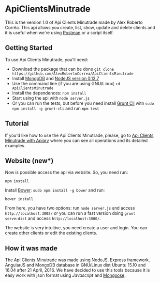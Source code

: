 # ApiClientsMinutrade

This is the version 1.0 of Api Clients Minutrade made by Alex Roberto Corrêa. This api allows you create, list, show, 
update and delete clients and it is useful when we're using [Postman](https://www.getpostman.com/) or a script itself.

## Getting Started

To use Api Clients Minutrade, you'll need:

- Download the package that can be done `git clone https://github.com/AlexRobertoCorrea/ApiClientsMinutrade`
- Install [MongoDB](https://docs.mongodb.org/manual/installation/) and [NodeJS version 0.12.7](https://nodejs.org/en/blog/release/v0.12.7/)  
- Use the command line (if you are using GNU/Linux) `cd ApiClientsMinutrade`
- Install the dependences: `npm install`
- Start using the api with `node server.js`
- Or you can run the tests, but before you need install [Grunt Cli](https://www.npmjs.com/package/grunt-cli)
 witn `sudo npm install -g grunt-cli` and run `npm test`

## Tutorial

If you'd like how to use the Api Clients Minutrade, please, go to [Api Clients Minutrade with Apiary](http://docs.apiclientsminutrade.apiary.io/) where you can 
see all operations and its detailed examples.

## Website (new\*)

Now is possible access the api via website. So, you need run:

```
npm install
```

Install [Bower](http://bower.io/): `sudo npm install -g bower` and run:

```
bower install
```

From here, you have two options: run `node server.js` and access `http://localhost:3002/` or you can run
a fast version doing `grunt serve:dist` and access `http://localhost:3000/`.

The website is very intuitive, you need create a user and login. You can create other clients or
edit the existing clients.

## How it was made

The Api Clients Minutrade was made using NodeJS, Express framework, AngularJS and MongoDB database in
GNU/Linux dist Ubuntu 15.10 and 16.04 after 21 April, 2016. We have decided to use this tools 
because it is easy work with json format using *Javascript* and [Mongoose](http://mongoosejs.com/).
